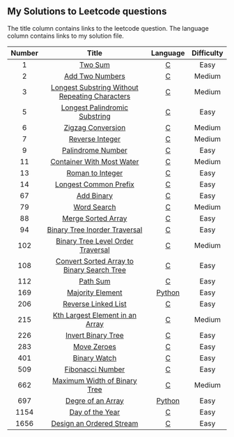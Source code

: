 ## My Solutions to Leetcode questions

The title column contains links to the leetcode question.
The language column contains links to my solution file.


| Number | Title | Language | Difficulty |
| :----: | :---: | :------: | :--------: |
| 1 | [Two Sum](https://leetcode.com/problems/two-sum/) | [C](algorithms/two_sum.c) | Easy |
| 2 | [Add Two Numbers](https://leetcode.com/problems/add-two-numbers/) | [C](algorithms/add_two_numbers.c) | Medium |
| 3 | [Longest Substring Without Repeating Characters](https://leetcode.com/problems/longest-substring-without-repeating-characters/) | [C](algorithms/longest_substring_without_repeating_characters.c) | Medium |
| 5 | [Longest Palindromic Substring](https://leetcode.com/problems/longest-palindromic-substring/) | [C](algorithms/longest_palindromic_substring.c) | Easy |
| 6 | [Zigzag Conversion](https://leetcode.com/problems/zigzag-conversion/) | [C](algorithms/zigzag_conversion.c) | Medium |
| 7 | [Reverse Integer](https://leetcode.com/problems/reverse-integer/) | [C](algorithms/reverse_integer.c) | Medium |
| 9 | [Palindrome Number](https://leetcode.com/problems/palindrome-number/) | [C](algorithms/palindrome_number.c) | Easy |
| 11 | [Container With Most Water](https://leetcode.com/problems/container-with-most-water/) | [C](algorithms/container_with_most_water.c) | Medium |
| 13 | [Roman to Integer](https://leetcode.com/problems/roman-to-integer/) | [C](algorithms/roman_to_integer.c) | Easy |
| 14 | [Longest Common Prefix](https://leetcode.com/problems/longest-common-prefix/) | [C](algorithms/longest_common_prefix.c) | Easy |
| 67 | [Add Binary](https://leetcode.com/problems/add-binary/) | [C](algorithms/add_binary.c) | Easy |
| 79 | [Word Search](https://leetcode.com/problems/word-search/) | [C](algorithms/word_search.c) | Medium |
| 88 | [Merge Sorted Array](https://leetcode.com/problems/merge-sorted-array/) | [C](algorithms/merge_sorted_array.c) | Easy |
| 94 | [Binary Tree Inorder Traversal](https://leetcode.com/problems/binary-tree-inorder-traversal/) | [C](algorithms/binary_tree_inorder_traversal.c) | Easy |
| 102 | [Binary Tree Level Order Traversal](https://leetcode.com/problems/binary-tree-level-order-traversal/) | [C](algorithms/binary_tree_level_order_traversal.c) | Medium |
| 108 | [Convert Sorted Array to Binary Search Tree](https://leetcode.com/problems/convert-sorted-array-to-binary-search-tree/) | [C](algorithms/convert_sorted_array_to_binary_search_tree.c) | Easy |
| 112 | [Path Sum](https://leetcode.com/problems/path-sum/) | [C](algorithms/path_sum.c) | Easy |
| 169 | [Majority Element](https://leetcode.com/problems/majority-element/) | [Python](algorithms/majority_element.py) | Easy |
| 206 | [Reverse Linked List](https://leetcode.com/problems/reverse-linked-list/) | [C](algorithms/reverse_linked_list.c) | Easy |
| 215 | [Kth Largest Element in an Array](https://leetcode.com/problems/kth-largest-element-in-an-array/) | [C](algorithms/kth_largest_element_in_an_array.c) | Medium |
| 226 | [Invert Binary Tree](https://leetcode.com/problems/invert-binary-tree/) | [C](algorithms/invert_binary_tree.c) | Easy |
| 283 | [Move Zeroes](https://leetcode.com/problems/move-zeroes/) | [C](algorithms/move_zeroes.c) | Easy |
| 401 | [Binary Watch](https://leetcode.com/problems/binary-watch/) | [C](algorithms/binary_watch.c) | Easy |
| 509 | [Fibonacci Number](https://leetcode.com/problems/fibonacci-number/) | [C](algorithms/fibonacci_number.c) | Easy |
| 662 | [Maximum Width of Binary Tree](https://leetcode.com/problems/maximum-width-of-binary-tree/) | [C](algorithms/maximum_width_of_binary_tree.c) | Medium |
| 697 | [Degre of an Array](https://leetcode.com/problems/degree-of-an-array/) | [Python](algorithms/degree_of_an_array.py) | Easy |
| 1154 | [Day of the Year](https://leetcode.com/problems/day-of-the-year/) | [C](algorithms/day_of_the_year.c) | Easy |
| 1656 | [Design an Ordered Stream](https://leetcode.com/problems/design-an-ordered-stream/) | [C](algorithms/design_an_ordered_stream.c) | Easy |
